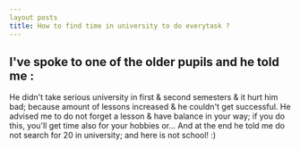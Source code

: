 ```yaml
---
layout posts
title: How to find time in university to do everytask ?
---
```


## I've spoke to one of the older pupils and he told me :
He didn't take serious university in first & second semesters & it hurt him bad; because amount of lessons increased & he couldn't get successful.
He advised me to do not forget a lesson & have balance in your way; if you do this, you'll get time also for your hobbies or...
And at the end he told me do not search for 20 in university; and here is not school! :)
